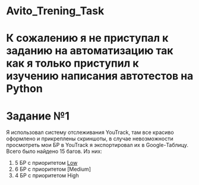 # Avito_Trening_Task
# К сожалению я не приступал к заданию на автоматизацию так как я только приступил к изучению написания автотестов на Python

# Задание №1
Я использовал систему отслеживания YouTrack, там все красиво оформлено и прикреплены скриншоты, в случае невозможности просмотреть мои БР в YouTrack я экспортировал их в Google-Таблицу.
Всего было найдено 15 багов.
Из них:
1. 5 БР с приоритетом [Low](https://ikhritankov.youtrack.cloud/issues?q=%D0%BF%D1%80%D0%BE%D0%B5%D0%BA%D1%82:%20Avito_Test_Task_Winter_2025%20%D1%82%D0%B5%D0%B3:%20Avito%20%D0%9F%D1%80%D0%B8%D0%BE%D1%80%D0%B8%D1%82%D0%B5%D1%82:%20Low)
2. 6 БР с приоритетом [Medium]
3. 4 БР с приоритетом High
